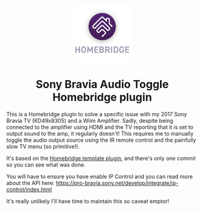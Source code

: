 <p align="center">

<img src="https://github.com/homebridge/branding/raw/latest/logos/homebridge-wordmark-logo-vertical.png" width="150">

</p>

<span align="center">

# Sony Bravia Audio Toggle Homebridge plugin

</span>

This is a Homebridge plugin to solve a specific issue with my 2017 Sony Bravia TV (KD49x8305) and a Wiim Amplifier. Sadly, despite being connected to the amplifier using HDMI and the TV reporting that it is set to output sound to the amp, it regularly doesn't! This requires me to manually toggle the audio output source using the IR remote control and the painfully slow TV menu (so primitive!).

It's based on the [Homebridge template plugin](https://github.com/homebridge/homebridge-plugin-template), and there's only one commit so you can see what was done.

You will have to ensure you have enable IP Control and you can read more about the API here: https://pro-bravia.sony.net/develop/integrate/ip-control/index.html

It's really unlikely I'll have time to maintain this so caveat emptor!